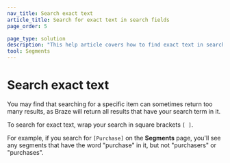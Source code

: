 ```yaml
---
nav_title: Search exact text
article_title: Search for exact text in search fields
page_order: 5

page_type: solution
description: "This help article covers how to find exact text in search fields in Braze."
tool: Segments
---
```


# Search exact text

You may find that searching for a specific item can sometimes return too many results, as Braze will return all results that have your search term in it.

To search for exact text, wrap your search in square brackets `[ ]`.

For example, if you search for `[Purchase]` on the **Segments** page, you'll see any segments that have the word "purchase" in it, but not "purchasers" or "purchases".